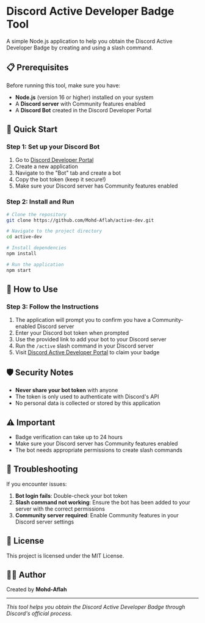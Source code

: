 # Discord Active Developer Badge Tool

A simple Node.js application to help you obtain the Discord Active Developer Badge by creating and using a slash command.

## 📋 Prerequisites

Before running this tool, make sure you have:

- **Node.js** (version 16 or higher) installed on your system
- A **Discord server** with Community features enabled
- A **Discord Bot** created in the Discord Developer Portal

## 🚀 Quick Start

### Step 1: Set up your Discord Bot

1. Go to [Discord Developer Portal](https://discord.com/developers/applications)
2. Create a new application
3. Navigate to the "Bot" tab and create a bot
4. Copy the bot token (keep it secure!)
5. Make sure your Discord server has Community features enabled

### Step 2: Install and Run

```bash
# Clone the repository
git clone https://github.com/Mohd-Aflah/active-dev.git

# Navigate to the project directory
cd active-dev

# Install dependencies
npm install

# Run the application
npm start
```

## 📝 How to Use

### Step 3: Follow the Instructions

1. The application will prompt you to confirm you have a Community-enabled Discord server
2. Enter your Discord bot token when prompted
3. Use the provided link to add your bot to your Discord server
4. Run the `/active` slash command in your Discord server
5. Visit [Discord Active Developer Portal](https://discord.com/developers/active-developer) to claim your badge

## 🛡️ Security Notes

- **Never share your bot token** with anyone
- The token is only used to authenticate with Discord's API
- No personal data is collected or stored by this application

## ⚠️ Important

- Badge verification can take up to 24 hours
- Make sure your Discord server has Community features enabled
- The bot needs appropriate permissions to create slash commands

## 🐛 Troubleshooting

If you encounter issues:

1. **Bot login fails**: Double-check your bot token
2. **Slash command not working**: Ensure the bot has been added to your server with the correct permissions
3. **Community server required**: Enable Community features in your Discord server settings

## 📝 License

This project is licensed under the MIT License.

## 👨‍💻 Author

Created by **Mohd-Aflah**

---

*This tool helps you obtain the Discord Active Developer Badge through Discord's official process.*
